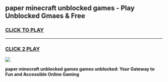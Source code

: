 
## paper minecraft unblocked games - Play Unblocked Gmaes & Free
<h3>
<a href="https://news.freeplayer.one?title=paper_minecraft_unblocked_games&ref=23F">CLICK TO PLAY</a></h3>
<hr>

<h3>
<a href="https://news.freeplayer.one?title=paper_minecraft_unblocked_games&ref=23F">CLICK 2 PLAY</a>
  
</h3>

<a href="https://news.freeplayer.one?title=paper_minecraft_unblocked_games&ref=23F/"><img src="https://clearcache.store/games.png"></a>


**paper minecraft unblocked games games unblocked: Your Gateway to Fun and Accessible Online Gaming**
